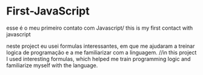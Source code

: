 <h1>First-JavaScript </h1>


esse é o meu primeiro contato com Javascript/ this is my first contact with javascript


neste project  eu usei formulas interessantes, em que me ajudaram a treinar logica de programação e a me familiarizar com a linguagem. 
//in this project I used interesting formulas, which helped me train programming logic and familiarize myself with the language.
